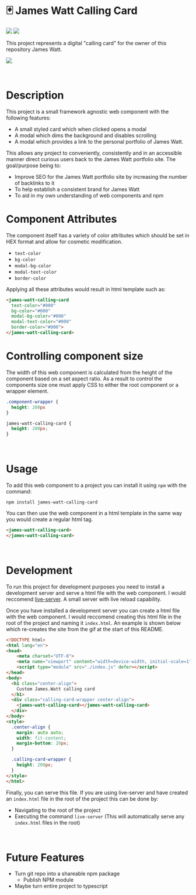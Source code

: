 # 🃏 James Watt Calling Card
![](https://img.shields.io/github/license/Hiccup246/james-watt-calling-card)
![](https://img.shields.io/github/languages/code-size/Hiccup246/james-watt-calling-card)

This project represents a digital "calling card" for the owner of this repository James Watt.

![](https://i.imgur.com/N4Fkm0t.gif)

<br>

# Description
This project is a small framework agnostic web component with the following features:
- A small styled card which when clicked opens a modal
- A modal which dims the background and disables scrolling
- A modal which provides a link to the personal portfolio of James Watt.


This allows any project to conveniently, consistently and in an accessible manner direct curious users back to the James Watt portfolio site. The goal/purpose being to:
- Improve SEO for the James Watt portfolio site by increasing the number of backlinks to it
- To help establish a consistent brand for James Watt
- To aid in my own understanding of web components and npm

# Component Attributes
The component itself has a variety of color attributes which should be set in HEX format and allow for cosmetic modification.
- `text-color`
- `bg-color`
- `modal-bg-color`
- `modal-text-color`
- `border-color`

Applying all these attributes would result in html template such as:
```html
<james-watt-calling-card 
  text-color="#000"
  bg-color="#000"
  modal-bg-color="#000"
  modal-text-color="#000"
  border-color="#000">
</james-watt-calling-card>
```
# Controlling component size
The width of this web component is calculated from the height of the component based on a set aspect ratio. As a result to control the components size one must apply CSS to either the root component or a wrapper element.

```css
.component-wrapper {
  height: 200px
}

james-watt-calling-card {
  height: 200px;
}
```

<br>

# Usage
To add this web component to a project you can install it using `npm` with the command:
```
npm install james-watt-calling-card
```
You can then use the web component in a html template in the same way you would create a regular html tag.
```html
<james-watt-calling-card>
</james-watt-calling-card>
```

<br>

# Development
To run this project for development purposes you need to install a development server and serve a html file with the web component. I would reccomend [live-server](https://github.com/tapio/live-server). A small server with live reload capability.

Once you have installed a development server you can create a html file with the web component. I would reccomend creating this html file in the root of the project and naming it ```index.html```. An example is shown below which re-creates the site from the gif at the start of this README.

```html
<!DOCTYPE html>
<html lang="en">
<head>
    <meta charset="UTF-8">
    <meta name="viewport" content="width=device-width, initial-scale=1">
    <script type="module" src="./index.js" defer></script>
</head>
<body>
  <h1 class="center-align">
    Custom James.Watt calling card
  </h1>
  <div class="calling-card-wrapper center-align">
    <james-watt-calling-card></james-watt-calling-card>
  </div>
</body>
<style>
  .center-align {
    margin: auto auto;
    width: fit-content;
    margin-bottom: 20px;
  }

  .calling-card-wrapper {
    height: 200px;
  }
</style>
</html>
```
Finally, you can serve this file. If you are using live-server and have created an ```index.html``` file in the root of the project this can be done by:
- Navigating to the root of the project
- Executing the command ```live-server``` (This will automatically serve any ```index.html``` files in the root)

<br>

# Future Features
- Turn git repo into a shareable npm package
  - Publish NPM module
- Maybe turn entire project to typescript
